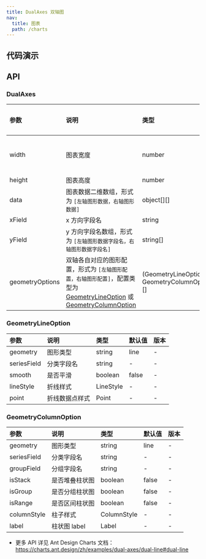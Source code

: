 ```yaml
---
title: DualAxes 双轴图
nav:
  title: 图表
  path: /charts
---
```


## 代码演示

<!-- prettier-ignore -->
<code src="./demo/dual-line.tsx" title="双折线双轴图"></code>
<code src="./demo/multi-line.tsx" title="多折线双轴图"></code>
<code src="./demo/column-line.tsx" title="柱线混合双轴图"></code>
<code src="./demo/column-multi-line.tsx" title="柱线混合双轴图-多折线"></code>
<code src="./demo/tooltip-scrollable.tsx" title="Tooltip 可滚动" description="适用于 Tooltip 项较多、超出图表的场景，可通过 `tooltip.scrollable: true` 配置进行开启。"></code>

## API

### DualAxes

| 参数 | 说明 | 类型 | 默认值 | 版本 |
| :-- | :-- | :-- | :-- | :-- |
| width | 图表宽度 | number | 容器宽度 | - |
| height | 图表高度 | number | 400 | - |
| data | 图表数据二维数组，形式为 `[左轴图形数据，右轴图形数据]` | object[][] | - | - |
| xField | x 方向字段名 | string | - | - |
| yField | y 方向字段名数组，形式为 `[左轴图形数据字段名，右轴图形数据字段名]` | string[] | - | - |
| geometryOptions | 双轴各自对应的图形配置，形式为 `[左轴图形配置，右轴图形配置]`，配置类型为 [GeometryLineOption](#geometrylineoption) 或 [GeometryColumnOption](#geometrycolumnoption) | (GeometryLineOption \| GeometryColumnOption)[] | - | - |

### GeometryLineOption

| 参数        | 说明           | 类型      | 默认值 | 版本 |
| :---------- | :------------- | :-------- | :----- | :--- |
| geometry    | 图形类型       | string    | line   | -    |
| seriesField | 分类字段名     | string    | -      | -    |
| smooth      | 是否平滑       | boolean   | false  | -    |
| lineStyle   | 折线样式       | LineStyle | -      | -    |
| point       | 折线数据点样式 | Point     | -      | -    |

### GeometryColumnOption

| 参数        | 说明           | 类型        | 默认值 | 版本 |
| :---------- | :------------- | :---------- | :----- | :--- |
| geometry    | 图形类型       | string      | line   | -    |
| seriesField | 分类字段名     | string      | -      | -    |
| groupField  | 分组字段名     | string      | -      | -    |
| isStack     | 是否堆叠柱状图 | boolean     | false  | -    |
| isGroup     | 是否分组柱状图 | boolean     | false  | -    |
| isRange     | 是否区间柱状图 | boolean     | false  | -    |
| columnStyle | 柱子样式       | ColumnStyle | -      | -    |
| label       | 柱状图 label   | Label       | -      | -    |

- 更多 API 详见 Ant Design Charts 文档：https://charts.ant.design/zh/examples/dual-axes/dual-line#dual-line
